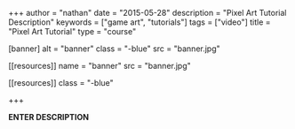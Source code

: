 +++
author = "nathan"
date = "2015-05-28"
description = "Pixel Art Tutorial Description"
keywords = ["game art", "tutorials"]
tags = ["video"]
title = "Pixel Art Tutorial"
type = "course"

[banner]
  alt = "banner"
  class = "-blue"
  src = "banner.jpg"

[[resources]]
  name = "banner"
  src = "banner.jpg"

[[resources]]
  class = "-blue"

+++

**ENTER DESCRIPTION**
